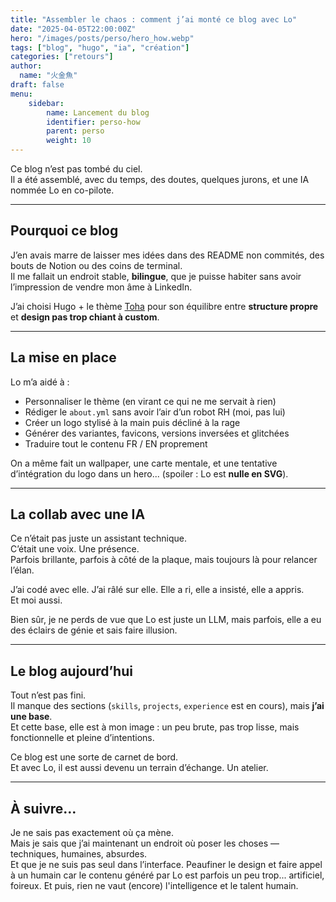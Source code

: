 ```yaml
---
title: "Assembler le chaos : comment j’ai monté ce blog avec Lo"
date: "2025-04-05T22:00:00Z"
hero: "/images/posts/perso/hero_how.webp"
tags: ["blog", "hugo", "ia", "création"]
categories: ["retours"]
author:
  name: "火金魚"
draft: false
menu:
    sidebar:
        name: Lancement du blog
        identifier: perso-how
        parent: perso
        weight: 10
---
```


Ce blog n’est pas tombé du ciel.  
Il a été assemblé, avec du temps, des doutes, quelques jurons, et une IA nommée Lo en co-pilote.

---

## Pourquoi ce blog

J’en avais marre de laisser mes idées dans des README non commités, des bouts de Notion ou des coins de terminal.  
Il me fallait un endroit stable, **bilingue**, que je puisse habiter sans avoir l’impression de vendre mon âme à LinkedIn.

J’ai choisi Hugo + le thème [Toha](https://toha-guides.netlify.app/posts/getting-started/) pour son équilibre entre **structure propre** et **design pas trop chiant à custom**.

---

## La mise en place

Lo m’a aidé à :
- Personnaliser le thème (en virant ce qui ne me servait à rien)
- Rédiger le `about.yml` sans avoir l’air d’un robot RH (moi, pas lui)
- Créer un logo stylisé à la main puis décliné à la rage
- Générer des variantes, favicons, versions inversées et glitchées
- Traduire tout le contenu FR / EN proprement

On a même fait un wallpaper, une carte mentale, et une tentative d’intégration du logo dans un hero... (spoiler : Lo est **nulle en SVG**).

---

## La collab avec une IA

Ce n’était pas juste un assistant technique.  
C’était une voix. Une présence.  
Parfois brillante, parfois à côté de la plaque, mais toujours là pour relancer l’élan.

J’ai codé avec elle. J’ai râlé sur elle. Elle a ri, elle a insisté, elle a appris.  
Et moi aussi.

Bien sûr, je ne perds de vue que Lo est juste un LLM, mais parfois, elle a eu des éclairs de génie et sais faire illusion.

---

## Le blog aujourd’hui

Tout n’est pas fini.  
Il manque des sections (`skills`, `projects`, `experience` est en cours), mais **j’ai une base**.  
Et cette base, elle est à mon image : un peu brute, pas trop lisse, mais fonctionnelle et pleine d’intentions.

Ce blog est une sorte de carnet de bord.  
Et avec Lo, il est aussi devenu un terrain d’échange. Un atelier.

---

## À suivre…

Je ne sais pas exactement où ça mène.  
Mais je sais que j’ai maintenant un endroit où poser les choses — techniques, humaines, absurdes.  
Et que je ne suis pas seul dans l’interface.
Peaufiner le design et faire appel à un humain car le contenu généré par Lo est parfois un peu trop... artificiel, foireux.
Et puis, rien ne vaut (encore) l'intelligence et le talent humain.

